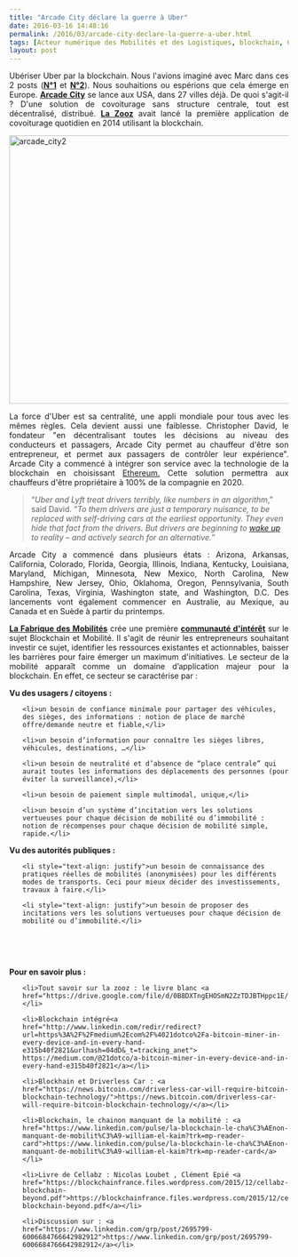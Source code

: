 ```yaml
---
title: "Arcade City déclare la guerre à Uber"
date: 2016-03-16 14:48:16
permalink: /2016/03/arcade-city-declare-la-guerre-a-uber.html
tags: [Acteur numérique des Mobilités et des Logistiques, blockchain, Comment agir pour changer les pratiques ?, covoiturage, Non classé, Uber]
layout: post
---
```


<p style="text-align: justify">Ubériser Uber par la blockchain. Nous l'avions imaginé avec Marc dans ces 2 posts (<a href="http://transportsdufutur.ademe.fr/2015/07/viendra-luberisation-duber.html" target="_blank"><strong>N°1</strong></a> et <a href="http://transportsdufutur.ademe.fr/2015/07/puis-viendra-luberisation-duber.html" target="_blank"><strong>N°2</strong></a>). Nous souhaitions ou espérions que cela émerge en Europe. <a href="https://arcade.city/" target="_blank"><strong>Arcade City</strong></a> se lance aux USA, dans 27 villes déjà. De quoi s'agit-il ? D'une solution de covoiturage sans structure centrale, tout est décentralisé, distribué. <a href="http://transportsdufutur.ademe.fr/2014/11/start-up-du-covoiturage-de-lautopartage-de-lappairage-temps-reel-de-siege-libre.html" target="_blank"><strong>La Zooz</strong></a> avait lancé la première application de covoiturage quotidien en 2014 utilisant la blockchain.</p>

<p style="text-align: justify"><a href="http://transportsdufutur.ademe.fr/wp-content/uploads/sites/6/2016/03/arcade_city2.jpg"><img class="aligncenter wp-image-4165 size-full" src="http://transportsdufutur.ademe.fr/wp-content/uploads/sites/6/2016/03/arcade_city2.jpg" alt="arcade_city2" width="725" height="483" /></a><!--more--></p>

<p style="text-align: justify">La force d'Uber est sa centralité, une appli mondiale pour tous avec les mêmes règles. Cela devient aussi une faiblesse. Christopher David, le fondateur "en décentralisant toutes les décisions au niveau des conducteurs et passagers, Arcade City permet au chauffeur d'être son entrepreneur, et permet aux passagers de contrôler leur expérience". Arcade City a commencé à intégrer son service avec la technologie de la blockchain en choisissant <a href="https://ethereum.org/" target="_blank">Ethereum.</a> Cette solution permettra aux chauffeurs d'être propriétaire à 100% de la compagnie en 2020.</p>



<blockquote>“<em>Uber and Lyft treat drivers terribly, like numbers in an algorithm</em>,” said David. “<em>To them drivers are just a temporary nuisance, to be replaced with self-driving cars at the earliest opportunity. They even hide that fact from the drivers. But drivers are beginning to <a href="http://mashable.com/2016/01/07/uber-lyft-self-driving-cars/" target="_blank">wake up</a> to reality – and actively search for an alternative.</em>”</blockquote>

<p style="text-align: justify">Arcade City a commencé dans plusieurs états : Arizona, Arkansas, California, Colorado, Florida, Georgia, Illinois, Indiana, Kentucky, Louisiana, Maryland, Michigan, Minnesota, New Mexico, North Carolina, New Hampshire, New Jersey, Ohio, Oklahoma, Oregon, Pennsylvania, South Carolina, Texas, Virginia, Washington state, and Washington, D.C. Des lancements vont également commencer en Australie, au Mexique, au Canada et en Suède à partir du printemps.</p>

<p style="text-align: justify"><a href="http://lafabriquedesmobilites.fr" target="_blank"><strong>La Fabrique des Mobilités</strong></a> crée une première <a href="http://communautesfabmob.strikingly.com/" target="_blank"><strong>communauté d'intérêt</strong></a> sur le sujet Blockchain et Mobilité. Il s'agit de réunir les entrepreneurs souhaitant investir ce sujet, identifier les ressources existantes et actionnables, baisser les barrières pour faire émerger un maximum d'initiatives. Le secteur de la mobilité apparaît comme un domaine d’application majeur pour la blockchain. En effet, ce secteur se caractérise par :</p>

<b>Vu des usagers / citoyens :</b>

<ul>

	<li>un besoin de confiance minimale pour partager des véhicules, des sièges, des informations : notion de place de marché offre/demande neutre et fiable,</li>

	<li>un besoin d’information pour connaître les sièges libres, véhicules, destinations, …</li>

	<li>un besoin de neutralité et d’absence de “place centrale” qui aurait toutes les informations des déplacements des personnes (pour éviter la surveillance),</li>

	<li>un besoin de paiement simple multimodal, unique,</li>

	<li>un besoin d’un système d’incitation vers les solutions vertueuses pour chaque décision de mobilité ou d’immobilité : notion de récompenses pour chaque décision de mobilité simple, rapide.</li>

</ul>

<b>Vu des autorités publiques : </b>

<ul>

	<li style="text-align: justify">un besoin de connaissance des pratiques réelles de mobilités (anonymisées) pour les différents modes de transports. Ceci pour mieux décider des investissements, travaux à faire.</li>

	<li style="text-align: justify">un besoin de proposer des incitations vers les solutions vertueuses pour chaque décision de mobilité ou d’immobilité.</li>

</ul>

 



 



<b>Pour en savoir plus : </b>

<ul>

	<li>Tout savoir sur la zooz : le livre blanc <a href="https://drive.google.com/file/d/0B8DXTngEHOSmN2ZzTDJBTHppc1E/view">https://drive.google.com/file/d/0B8DXTngEHOSmN2ZzTDJBTHppc1E/view</a></li>

	<li>Blockchain intégré<a href="http://www.linkedin.com/redir/redirect?url=https%3A%2F%2Fmedium%2Ecom%2F%4021dotco%2Fa-bitcoin-miner-in-every-device-and-in-every-hand-e315b40f2821&urlhash=04dD&_t=tracking_anet"> https://medium.com/@21dotco/a-bitcoin-miner-in-every-device-and-in-every-hand-e315b40f2821</a></li>

	<li>Blockhain et Driverless Car : <a href="https://news.bitcoin.com/driverless-car-will-require-bitcoin-blockchain-technology/">https://news.bitcoin.com/driverless-car-will-require-bitcoin-blockchain-technology/</a></li>

	<li>Blockchain, le chainon manquant de la mobilité : <a href="https://www.linkedin.com/pulse/la-blockchain-le-cha%C3%AEnon-manquant-de-mobilit%C3%A9-william-el-kaim?trk=mp-reader-card">https://www.linkedin.com/pulse/la-blockchain-le-cha%C3%AEnon-manquant-de-mobilit%C3%A9-william-el-kaim?trk=mp-reader-card</a></li>

	<li>Livre de Cellabz : Nicolas Loubet , Clément Epié <a href="https://blockchainfrance.files.wordpress.com/2015/12/cellabz-blockchain-beyond.pdf">https://blockchainfrance.files.wordpress.com/2015/12/cellabz-blockchain-beyond.pdf</a></li>

	<li>Discussion sur : <a href="https://www.linkedin.com/grp/post/2695799-6006684766642982912">https://www.linkedin.com/grp/post/2695799-6006684766642982912</a></li>

</ul>
